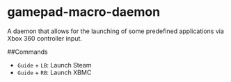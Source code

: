 gamepad-macro-daemon
====================

A daemon that allows for the launching of some predefined applications via Xbox
360 controller input.

##Commands
* `Guide` + `LB`: Launch Steam
* `Guide` + `RB`: Launch XBMC
